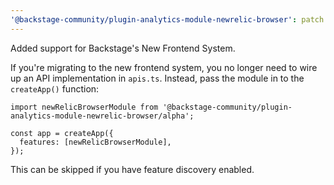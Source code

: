```yaml
---
'@backstage-community/plugin-analytics-module-newrelic-browser': patch
---
```


Added support for Backstage's New Frontend System.

If you're migrating to the new frontend system, you no longer need to wire up an API implementation in `apis.ts`. Instead, pass the module in to the `createApp()` function:

```tsx
import newRelicBrowserModule from '@backstage-community/plugin-analytics-module-newrelic-browser/alpha';

const app = createApp({
  features: [newRelicBrowserModule],
});
```

This can be skipped if you have feature discovery enabled.

